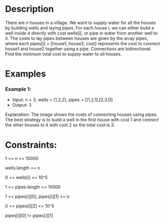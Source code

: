 # Description
There are n houses in a village. We want to supply water for all the houses by building wells and laying pipes.
For each house i, we can either build a well inside it directly with cost wells[i], or pipe in water from another well to it. The costs to lay pipes between houses are given by the array pipes, where each pipes[i] = [house1, house2, cost] represents the cost to connect house1 and house2 together using a pipe. Connections are bidirectional.
Find the minimum total cost to supply water to all houses.

# Examples

### Example 1:
* Input: n = 3, wells = [1,2,2], pipes = [[1,2,1],[2,3,1]]
* Output: 3
  
Explanation: 
The image shows the costs of connecting houses using pipes.
The best strategy is to build a well in the first house with cost 1 and connect the other houses to it with cost 2 so the total cost is 3.

# Constraints:
1 <= n <= 10000

wells.length == n

0 <= wells[i] <= 10^5

1 <= pipes.length <= 10000

1 <= pipes[i][0], pipes[i][1] <= n

0 <= pipes[i][2] <= 10^5

pipes[i][0] != pipes[i][1]
